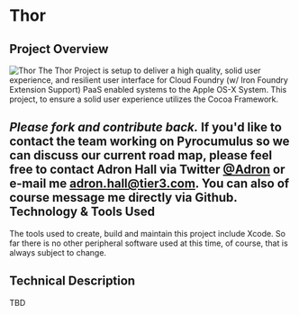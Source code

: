 Thor
===
Project Overview
---
![Thor](http://adronhall.smugmug.com/Software/Software-Development/Pyrocumulus/i-NqSGc4m/0/S/Marvel-vs-Capcom-3-MVC3-S.jpg "Thor")
The Thor Project is setup to deliver a high quality, solid user experience, and resilient user interface for Cloud Foundry (w/ Iron Foundry Extension Support) PaaS enabled systems to the Apple OS-X System. This project, to ensure a solid user experience utilizes the Cocoa Framework.

_**Please fork and contribute back.**_ If you'd like to contact the team working on Pyrocumulus so we can discuss our current road map, please feel free to contact Adron Hall via Twitter [@Adron](https://twitter.com/#!/adron) or e-mail me <adron.hall@tier3.com>. You can also of course message me directly via Github.
Technology & Tools Used
---
The tools used to create, build and maintain this project include Xcode. So far there is no other peripheral software used at this time, of course, that is always subject to change.

Technical Description
---
TBD
